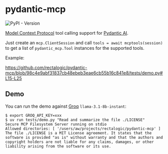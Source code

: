 # pydantic-mcp

![PyPI - Version](https://img.shields.io/pypi/v/pydantic-mcp)

[Model Context Protocol](https://modelcontextprotocol.io) tool calling support for [Pydantic AI](https://ai.pydantic.dev/).

Just create an `mcp.ClientSession` and call `tools = await mcptools(session)`
to get a list of `pydantic_mcp.Tool` instances for the supported tools.

Example:

https://github.com/rectalogic/pydantic-mcp/blob/98c4e9abf31837cb48ebeb3eae6cb55b16c841e8/tests/demo.py#L15-L25

## Demo

You can run the demo against [Groq](https://groq.com/) `llama-3.1-8b-instant`:
```sh-session
$ export GROQ_API_KEY=xxx
$ uv run tests/demo.py "Read and summarize the file ./LICENSE"
Secure MCP Filesystem Server running on stdio
Allowed directories: [ '/users/aw/projects/rectalogic/pydantic-mcp' ]
The file ./LICENSE is a MIT License agreement. It states that the software is provided "as is" without warranty and that the authors and copyright holders are not liable for any claims, damages, or other liability arising from the software or its use.
```
